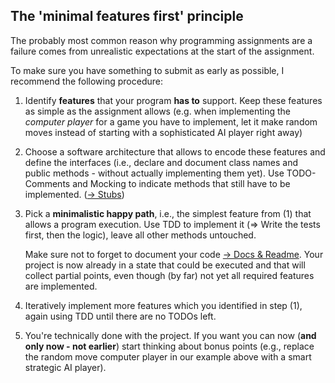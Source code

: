 ## The 'minimal features first' principle

The probably most common reason why programming assignments are a failure comes from unrealistic expectations at the start of the assignment.

To make sure you have something to submit as early as possible, I recommend the following procedure:

1. Identify **features**  that your program **has to** support.
    Keep these features as simple as the assignment allows 
    (e.g. when implementing the *computer player* for a game you have to implement,
    let it make random moves instead of starting with a sophisticated AI player right away)
2. Choose a software architecture that allows to encode these features and define the interfaces 
    (i.e., declare and document class names and public methods - without actually implementing them yet).
    Use TODO-Comments and Mocking to indicate methods that still have to be implemented. ([-> Stubs](./stubs.md))
3. Pick a **minimalistic happy path**, i.e., the simplest feature from (1) that allows a program execution.
    Use TDD to implement it (=> Write the tests first, then the logic), leave all other methods untouched.
    
    Make sure not to forget to document your code [-> Docs & Readme](../README.md#1-1-code-documentation-and-project-readme).
    Your project is now already in a state that could be executed and that will collect partial points,
    even though (by far) not yet all required features are implemented.
4. Iteratively implement more features which you identified in step (1), again using TDD until there are no TODOs left.
5. You're technically done with the project.
    If you want you can now (**and only now - not earlier**) start thinking about bonus points
    (e.g., replace the random move computer player in our example above with a smart strategic AI player).
    

